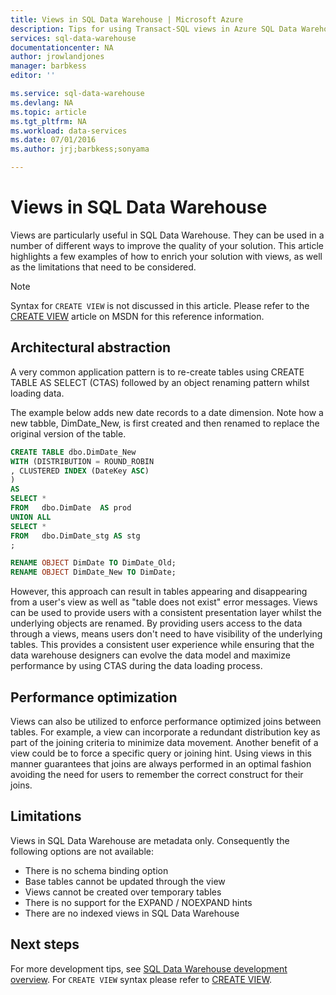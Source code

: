 ```yaml
---
title: Views in SQL Data Warehouse | Microsoft Azure
description: Tips for using Transact-SQL views in Azure SQL Data Warehouse for developing solutions.
services: sql-data-warehouse
documentationcenter: NA
author: jrowlandjones
manager: barbkess
editor: ''

ms.service: sql-data-warehouse
ms.devlang: NA
ms.topic: article
ms.tgt_pltfrm: NA
ms.workload: data-services
ms.date: 07/01/2016
ms.author: jrj;barbkess;sonyama

---
```

# Views in SQL Data Warehouse
Views are particularly useful in SQL Data Warehouse. They can be used in a number of different ways to improve the quality of your solution.  This article highlights a few examples of how to enrich your solution with views, as well as the limitations that need to be considered.

> [!NOTE]
> Syntax for `CREATE VIEW` is not discussed in this article. Please refer to the [CREATE VIEW](https://msdn.microsoft.com/en-us/library/ms187956.aspx) article on MSDN for this reference information.
> 
> 

## Architectural abstraction
A very common application pattern is to re-create tables using CREATE TABLE AS SELECT (CTAS) followed by an object renaming pattern whilst loading data.

The example below adds new date records to a date dimension. Note how a new tabble, DimDate_New, is first created and then renamed to replace the original version of the table.

```sql
CREATE TABLE dbo.DimDate_New
WITH (DISTRIBUTION = ROUND_ROBIN
, CLUSTERED INDEX (DateKey ASC)
)
AS
SELECT *
FROM   dbo.DimDate  AS prod
UNION ALL
SELECT *
FROM   dbo.DimDate_stg AS stg
;

RENAME OBJECT DimDate TO DimDate_Old;
RENAME OBJECT DimDate_New TO DimDate;

```

However, this approach can result in tables appearing and disappearing from a user's view as well as "table does not exist" error messages. Views can be used to provide users with a consistent presentation layer whilst the underlying objects are renamed. By providing users access to the data through a views, means users don't need to have visibility of the underlying tables. This provides a consistent user experience while ensuring that the data warehouse designers can evolve the data model and maximize performance by using CTAS during the data loading process.    

## Performance optimization
Views can also be utilized to enforce performance optimized joins between tables. For example, a view can incorporate a redundant distribution key as part of the joining criteria to minimize data movement.  Another benefit of a view could be to force a specific query or joining hint. Using views in this manner guarantees that joins are always performed in an optimal fashion avoiding the need for users to remember the correct construct for their joins.

## Limitations
Views in SQL Data Warehouse are metadata only.  Consequently the following options are not available:

* There is no schema binding option
* Base tables cannot be updated through the view
* Views cannot be created over temporary tables
* There is no support for the EXPAND / NOEXPAND hints
* There are no indexed views in SQL Data Warehouse

## Next steps
For more development tips, see [SQL Data Warehouse development overview](sql-data-warehouse-overview-develop.md).
For `CREATE VIEW` syntax please refer to [CREATE VIEW](https://msdn.microsoft.com/en-us/library/ms187956.aspx).

<!--Image references-->

<!--Article references-->
[SQL Data Warehouse development overview]: ./sql-data-warehouse-overview-develop.md

<!--MSDN references-->
[CREATE VIEW]: https://msdn.microsoft.com/en-us/library/ms187956.aspx

<!--Other Web references-->
